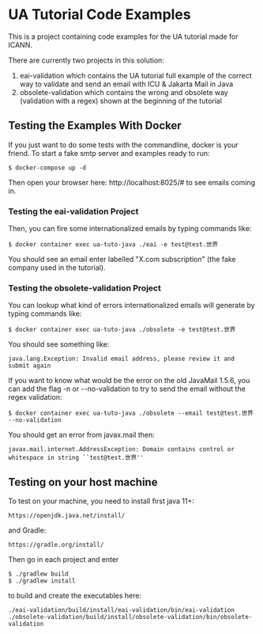 # UA Tutorial Code Examples

This is a project containing code examples for the UA tutorial made for ICANN.

There are currently two projects in this solution:

1. eai-validation which contains the UA tutorial full example of the correct way to validate and send an email with ICU & Jakarta Mail in Java
2. obsolete-validation which contains the wrong and obsolete way (validation with a regex) shown at the beginning of the tutorial

## Testing the Examples With Docker

If you just want to do some tests with the commandline, docker is your friend. To start 
a fake smtp server and examples ready to run: 

    $ docker-compose up -d

Then open your browser here: http://localhost:8025/# to see emails coming in.

### Testing the eai-validation Project

Then, you can fire some internationalized emails by typing commands like:

    $ docker container exec ua-tuto-java ./eai -e test@test.世界

You should see an email enter labelled "X.com subscription" (the fake company used in the tutorial).

### Testing the obsolete-validation Project

You can lookup what kind of errors internationalized emails will generate by typing commands like:

    $ docker container exec ua-tuto-java ./obsolete -e test@test.世界

You should see something like:

    java.lang.Exception: Invalid email address, please review it and submit again

If you want to know what would be the error on the old JavaMail 1.5.6, you can add the flag -n or --no-validation to try to send the email without the regex validation:

    $ docker container exec ua-tuto-java ./obsolete --email test@test.世界 --no-validation

You should get an error from javax.mail then:
    
    javax.mail.internet.AddressException: Domain contains control or whitespace in string ``test@test.世界''

## Testing on your host machine

To test on your machine, you need to install first java 11+: 

    https://openjdk.java.net/install/

and Gradle:     

    https://gradle.org/install/

Then go in each project and enter

    $ ./gradlew build
    $ ./gradlew install

to build and create the executables here:

    ./eai-validation/build/install/eai-validation/bin/eai-validation
    ./obsolete-validation/build/install/obsolete-validation/bin/obsolete-validation
